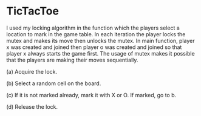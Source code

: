 # TicTacToe

I used my locking algorithm in the function which the players select a location to mark in the game table. In each iteration the player locks the mutex and makes its move then unlocks the mutex. In main function, player x was created and joined then player o was created and joined so that player x always starts the game first. The usage of mutex makes it possible that the players are making their moves sequentially.
  
  (a) Acquire the lock.
  
  (b) Select a random cell on the board.
  
  (c) If it is not marked already, mark it with X or O. If marked, go to b.
  
  (d) Release the lock.
